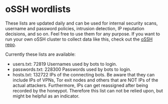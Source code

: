 # oSSH wordlists
These lists are updated daily and can be used for internal security scans, username and password policies, intrusion detection, IP reputation decisions, and so on. Feel free to use them for any purpose. If you want to run your own oSSH cluster to collect data like this, check out the [oSSH repo](https://github.com/toxyl/ossh).  

Currently these lists are available:  
- users.txt: 72819                                                                                                                                                                                                                                                                                                                                                                                      Usernames used by bots to login. 
- passwords.txt: 228300                                                                                                                                                                                                                                                                                                                                                                                      Passwords used by bots to login. 
- hosts.txt: 132722                                                                                                                                                                                                                                                                                                                                                                                      IPs of the connecting bots. Be aware that they can include IPs of VPNs, Tor exit nodes and others that are NOT IPs of the actual attackers. Furthermore, IPs can get reassigned after being recorded by the honeypot. Therefore this list can not be relied upon, but might be helpful as an indicator.
